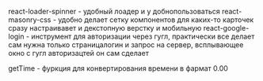 react-loader-spinner - удобный лоадер и у добнопользоваться
react-masonry-css - удобно делает сетку компонентов для каких-то карточек сразу настраивавет и декстопную верстку и мобильную
react-google-login - инструмент для авторизации через гугл, практически все делает сам нужна только страницалогин и запрос на сервер, всплывающее окно с гугл авторизацтей он сам сделает 

getTime - фуркция для конвертирования времени в фармат 0.00 